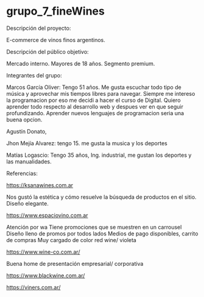 # grupo_7_fineWines

Descripción del proyecto:

E-commerce de vinos finos argentinos.

Descripción del público objetivo:

Mercado interno. Mayores de 18 años. Segmento premium.

Integrantes del grupo:

Marcos García Oliver: Tengo 51 años. Me gusta escuchar todo tipo de música y aprovechar mis tiempos libres para navegar. Siempre me intereso la programacion por eso me decidi a hacer el curso de Digital. Quiero aprender todo respecto al desarrollo web y despues ver en que seguir profundizando. Aprender nuevos lenguajes de programacion seria una buena opcion.

Agustín Donato, 

Jhon Mejía Alvarez: tengo 15. me gusta la musica y los deportes

Matías Logascio: Tengo 35 años, Ing. industrial, me gustan los deportes y las manualidades.

Referencias:

https://ksanawines.com.ar

Nos gustó la estética y cómo resuelve la búsqueda de productos en el sitio.
Diseño elegante.

https://www.espaciovino.com.ar

Atención por wa
Tiene promociones que se muestren en un carrousel
Diseño lleno de promos por todos lados
Medios de pago disponibles, carrito de compras
Muy cargado de color red wine/ violeta

https://www.wine-co.com.ar/

Buena home de presentación empresarial/ corporativa


https://www.blackwine.com.ar/

https://viners.com.ar/

